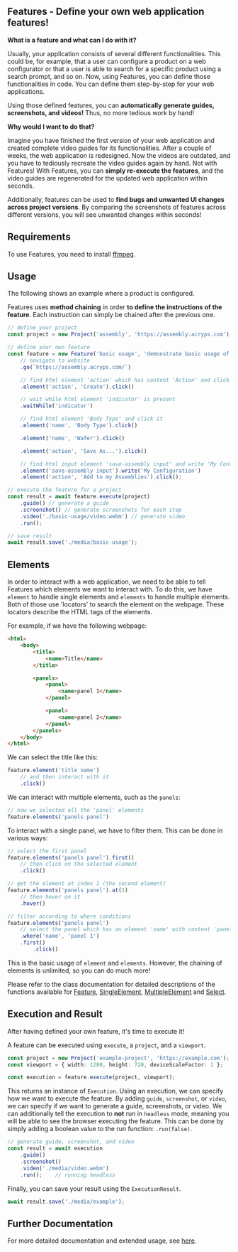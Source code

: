 ## Features - Define your own web application features!

**What is a feature and what can I do with it?**

Usually, your application consists of several different functionalities. This could be, for example, that a user can configure a product on a web configurator or that a user is able to search for a specific product using a search prompt, and so on. Now, using Features, you can define those functionalities in code. You can define them step-by-step for your web applications.

Using those defined features, you can **automatically generate guides, screenshots, and videos!** Thus, no more tedious work by hand!

**Why would I want to do that?**

Imagine you have finished the first version of your web application and created complete video guides for its functionalities. After a couple of weeks, the web application is redesigned. Now the videos are outdated, and you have to tediously recreate the video guides again by hand. Not with Features! With Features, you can **simply re-execute the features**, and the video guides are regenerated for the updated web application within seconds.

Additionally, features can be used to **find bugs and unwanted UI changes across project versions**. By comparing the screenshots of features across different versions, you will see unwanted changes within seconds!

## Requirements

To use Features, you need to install [ffmpeg](https://ffmpeg.org/).

## Usage

The following shows an example where a product is configured. 

Features uses **method chaining** in order **to define the instructions of the feature**. Each instruction can simply be chained after the previous one.

```typescript
// define your project
const project = new Project('assembly', 'https://assembly.acryps.com');

// define your own feature
const feature = new Feature('basic usage', 'demonstrate basic usage of feature');
	// navigate to website
	.go(`https://assembly.acryps.com/`)

	// find html element 'action' which has content 'Action' and click it
	.element('action', 'Create').click()

	// wait while html element 'indicator' is present
	.waitWhile('indicator')

	// find html element 'Body Type' and click it
	.element('name', 'Body Type').click()

	.element('name', 'Wafer').click()

	.element('action', 'Save As...').click()

	// find html input element 'save-assembly input' and write 'My Configuration' into input field
	.element('save-assembly input').write('My Configuration')
	.element('action', 'Add to my Assemblies').click();

// execute the feature for a project
const result = await feature.execute(project)
	.guide() // generate a guide
	.screenshot() // generate screenshots for each step
	.video('./basic-usage/video.webm') // generate video
	.run();

// save result
await result.save('./media/basic-usage');
```

## Elements

In order to interact with a web application, we need to be able to tell Features which elements we want to interact with. To do this, we have `element` to handle single elements and `elements` to handle multiple elements. Both of those use 'locators' to search the element on the webpage. These locators describe the HTML tags of the elements.

For example, if we have the following webpage:

```html
<html>
	<body>
		<title>
			<name>Title</name>
		</title>

		<panels>
			<panel>
				<name>panel 1</name>
			</panel>

			<panel>
				<name>panel 2</name>
			</panel>
		</panels>
	</body>
</html>
```

We can select the title like this:

```typescript
feature.element('title name')
	// and then interact with it
	.click()
```

We can interact with multiple elements, such as the `panels`:

```typescript
// now we selected all the 'panel' elements
feature.elements('panels panel')
```

To interact with a single panel, we have to filter them. This can be done in various ways:

```typescript
// select the first panel
feature.elements('panels panel').first()
	// then click on the selected element
	.click()

// get the element at index 1 (the second element)
feature.elements('panels panel').at(1)
	// then hover on it
	.hover()

// filter according to where conditions
feature.elements('panels panel')
	// select the panel which has an element 'name' with content 'panel 1'
	.where('name', 'panel 1')
	.first()
		.click()
```

This is the basic usage of `element` and `elements`. However, the chaining of elements is unlimited, so you can do much more!

Please refer to the class documentation for detailed descriptions of the functions available for [Feature](./documentation/feature.md), [SingleElement](./documentation/single.md), [MultipleElement](./documentation/multiple.md) and [Select](./documentation/select.md).

## Execution and Result

After having defined your own feature, it's time to execute it!

A feature can be executed using `execute`, a `project`, and a `viewport`.

```typescript
const project = new Project('example-project', 'https://example.com');
const viewport = { width: 1280, height: 720, deviceScaleFactor: 1 };

const execution = feature.execute(project, viewport);
```

This returns an instance of `Execution`. Using an execution, we can specify how we want to execute the feature. By adding `guide`, `screenshot`, or `video`, we can specify if we want to generate a guide, screenshots, or video.
We can additionally tell the execution to **not** run in `headless` mode, meaning you will be able to see the browser executing the feature. This can be done by simply adding a boolean value to the run function: `.run(false)`.

```typescript
// generate guide, screenshot, and video
const result = await execution
	.guide()
	.screenshot()
	.video('./media/video.webm')
	.run();    // running headless
```

Finally, you can save your result using the `ExecutionResult`.

```typescript
await result.save('./media/example');
```

## Further Documentation

For more detailed documentation and extended usage, see [here](./documentation/).